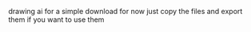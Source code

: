 drawing ai
for a simple download for now just copy the files and export them if you want to use them
